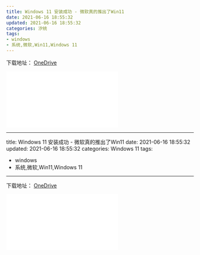 ```yaml
---
title: Windows 11 安装成功 - 微软真的推出了Win11
date: 2021-06-16 18:55:32
updated: 2021-06-16 18:55:32
categories: 汐统
tags:
- windows
- 系统,微软,Win11,Windows 11
---
```

下载地址：
[OneDrive](https://download.mbrjun.cn/%E5%88%B7%E6%9C%BA%E5%8C%85/Windows/11/Beta/21996/21996.1.210529-1541.co_release_CLIENT_CONSUMER_x64FRE_en-us.iso)

<iframe src="//player.bilibili.com/player.html?aid=248723202&bvid=BV1Ev411W7wB&cid=355149745&page=1" scrolling="no" border="0" frameborder="no" framespacing="0" allowfullscreen="true"> </iframe>

---
title: Windows 11 安装成功 - 微软真的推出了Win11
date: 2021-06-16 18:55:32
updated: 2021-06-16 18:55:32
categories: Windows 11
tags:
- windows
- 系统,微软,Win11,Windows 11
---
下载地址：
[OneDrive](https://download.mbrjun.cn/%E5%88%B7%E6%9C%BA%E5%8C%85/Windows/11/Beta/21996/21996.1.210529-1541.co_release_CLIENT_CONSUMER_x64FRE_en-us.iso)

<iframe src="//player.bilibili.com/player.html?aid=248723202&bvid=BV1Ev411W7wB&cid=355149745&page=1" scrolling="no" border="0" frameborder="no" framespacing="0" allowfullscreen="true"> </iframe>

